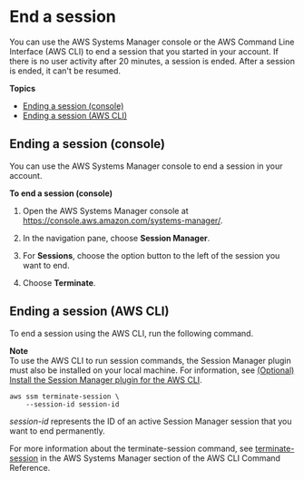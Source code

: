 # End a session<a name="session-manager-working-with-sessions-end"></a>

You can use the AWS Systems Manager console or the AWS Command Line Interface \(AWS CLI\) to end a session that you started in your account\. If there is no user activity after 20 minutes, a session is ended\. After a session is ended, it can't be resumed\. 

**Topics**
+ [Ending a session \(console\)](#stop-sys-console)
+ [Ending a session \(AWS CLI\)](#stop-cli)

## Ending a session \(console\)<a name="stop-sys-console"></a>

You can use the AWS Systems Manager console to end a session in your account\.

**To end a session \(console\)**

1. Open the AWS Systems Manager console at [https://console\.aws\.amazon\.com/systems\-manager/](https://console.aws.amazon.com/systems-manager/)\.

1. In the navigation pane, choose **Session Manager**\.

1. For **Sessions**, choose the option button to the left of the session you want to end\.

1. Choose **Terminate**\.

## Ending a session \(AWS CLI\)<a name="stop-cli"></a>

To end a session using the AWS CLI, run the following command\.

**Note**  
To use the AWS CLI to run session commands, the Session Manager plugin must also be installed on your local machine\. For information, see [\(Optional\) Install the Session Manager plugin for the AWS CLI](session-manager-working-with-install-plugin.md)\.

```
aws ssm terminate-session \
    --session-id session-id
```

*session\-id* represents the ID of an active Session Manager session that you want to end permanently\.

For more information about the terminate\-session command, see [terminate\-session](https://docs.aws.amazon.com/cli/latest/reference/ssm/terminate-session.html) in the AWS Systems Manager section of the AWS CLI Command Reference\.